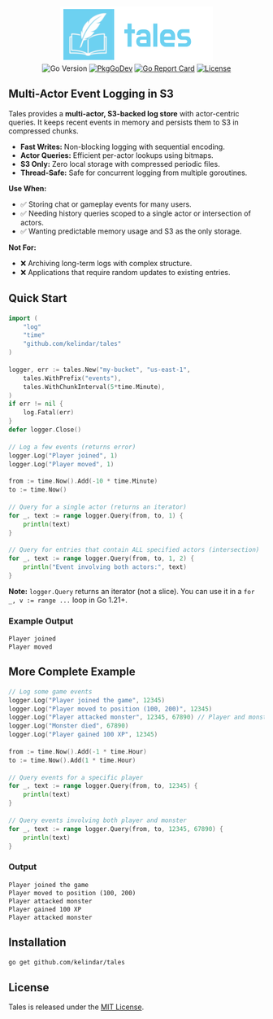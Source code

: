 <p align="center">
  <img width="300" height="110" src=".github/logo.png" border="0" alt="kelindar/tales">
  <br>
  <img src="https://img.shields.io/github/go-mod/go-version/kelindar/tales" alt="Go Version">
  <a href="https://pkg.go.dev/github.com/kelindar/tales"><img src="https://pkg.go.dev/badge/github.com/kelindar/tales" alt="PkgGoDev"></a>
  <a href="https://goreportcard.com/report/github.com/kelindar/tales"><img src="https://goreportcard.com/badge/github.com/kelindar/tales" alt="Go Report Card"></a>
  <a href="https://opensource.org/licenses/MIT"><img src="https://img.shields.io/badge/License-MIT-blue.svg" alt="License"></a>
</p>

## Multi-Actor Event Logging in S3

Tales provides a **multi-actor, S3-backed log store** with actor-centric queries. It keeps recent events in memory and persists them to S3 in compressed chunks.

- **Fast Writes:** Non-blocking logging with sequential encoding.
- **Actor Queries:** Efficient per-actor lookups using bitmaps.
- **S3 Only:** Zero local storage with compressed periodic files.
- **Thread-Safe:** Safe for concurrent logging from multiple goroutines.

**Use When:**
- ✅ Storing chat or gameplay events for many users.
- ✅ Needing history queries scoped to a single actor or intersection of actors.
- ✅ Wanting predictable memory usage and S3 as the only storage.

**Not For:**
- ❌ Archiving long-term logs with complex structure.
- ❌ Applications that require random updates to existing entries.


## Quick Start

```go
import (
    "log"
    "time"
    "github.com/kelindar/tales"
)

logger, err := tales.New("my-bucket", "us-east-1",
    tales.WithPrefix("events"),
    tales.WithChunkInterval(5*time.Minute),
)
if err != nil {
    log.Fatal(err)
}
defer logger.Close()

// Log a few events (returns error)
logger.Log("Player joined", 1)
logger.Log("Player moved", 1)

from := time.Now().Add(-10 * time.Minute)
to := time.Now()

// Query for a single actor (returns an iterator)
for _, text := range logger.Query(from, to, 1) {
    println(text)
}

// Query for entries that contain ALL specified actors (intersection)
for _, text := range logger.Query(from, to, 1, 2) {
    println("Event involving both actors:", text)
}
```

**Note:** `logger.Query` returns an iterator (not a slice). You can use it in a `for _, v := range ...` loop in Go 1.21+.

### Example Output
```
Player joined
Player moved
```

## More Complete Example
```go
// Log some game events
logger.Log("Player joined the game", 12345)
logger.Log("Player moved to position (100, 200)", 12345)
logger.Log("Player attacked monster", 12345, 67890) // Player and monster
logger.Log("Monster died", 67890)
logger.Log("Player gained 100 XP", 12345)

from := time.Now().Add(-1 * time.Hour)
to := time.Now().Add(1 * time.Hour)

// Query events for a specific player
for _, text := range logger.Query(from, to, 12345) {
    println(text)
}

// Query events involving both player and monster
for _, text := range logger.Query(from, to, 12345, 67890) {
    println(text)
}
```

### Output
```
Player joined the game
Player moved to position (100, 200)
Player attacked monster
Player gained 100 XP
Player attacked monster
```

## Installation
```bash
go get github.com/kelindar/tales
```

## License
Tales is released under the [MIT License](https://opensource.org/licenses/MIT).
